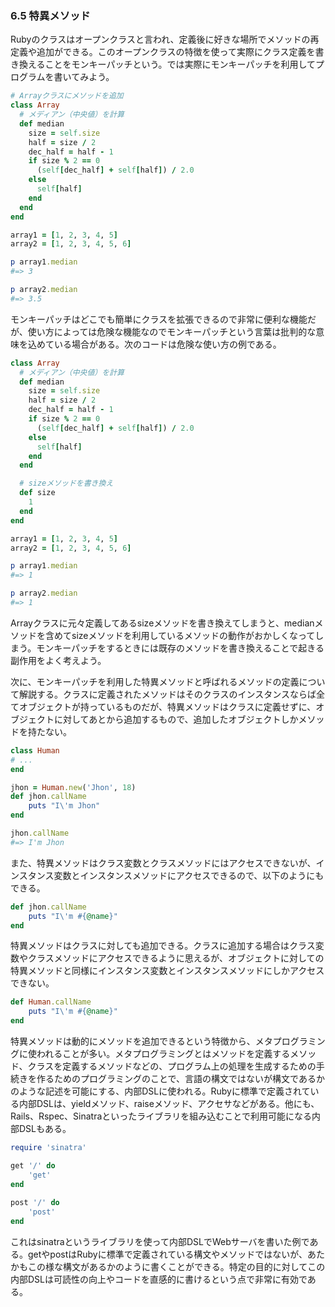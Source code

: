 ### 6.5 特異メソッド


Rubyのクラスはオープンクラスと言われ、定義後に好きな場所でメソッドの再定義や追加ができる。このオープンクラスの特徴を使って実際にクラス定義を書き換えることをモンキーパッチという。では実際にモンキーパッチを利用してプログラムを書いてみよう。

```ruby
# Arrayクラスにメソッドを追加
class Array
  # メディアン（中央値）を計算
  def median
    size = self.size
    half = size / 2
    dec_half = half - 1
    if size % 2 == 0
      (self[dec_half] + self[half]) / 2.0
    else
      self[half]
    end
  end
end

array1 = [1, 2, 3, 4, 5]
array2 = [1, 2, 3, 4, 5, 6]

p array1.median
#=> 3

p array2.median
#=> 3.5
```

モンキーパッチはどこでも簡単にクラスを拡張できるので非常に便利な機能だが、使い方によっては危険な機能なのでモンキーパッチという言葉は批判的な意味を込めている場合がある。次のコードは危険な使い方の例である。

```ruby
class Array
  # メディアン（中央値）を計算
  def median
    size = self.size
    half = size / 2
    dec_half = half - 1
    if size % 2 == 0
      (self[dec_half] + self[half]) / 2.0
    else
      self[half]
    end
  end

  # sizeメソッドを書き換え
  def size
    1
  end
end

array1 = [1, 2, 3, 4, 5]
array2 = [1, 2, 3, 4, 5, 6]

p array1.median
#=> 1

p array2.median
#=> 1
```

Arrayクラスに元々定義してあるsizeメソッドを書き換えてしまうと、medianメソッドを含めてsizeメソッドを利用しているメソッドの動作がおかしくなってしまう。モンキーパッチをするときには既存のメソッドを書き換えることで起きる副作用をよく考えよう。

次に、モンキーパッチを利用した特異メソッドと呼ばれるメソッドの定義について解説する。クラスに定義されたメソッドはそのクラスのインスタンスならば全てオブジェクトが持っているものだが、特異メソッドはクラスに定義せずに、オブジェクトに対してあとから追加するもので、追加したオブジェクトしかメソッドを持たない。

```ruby
class Human
# ...
end

jhon = Human.new('Jhon', 18)
def jhon.callName
	puts "I\'m Jhon"
end

jhon.callName
#=> I'm Jhon
```

また、特異メソッドはクラス変数とクラスメソッドにはアクセスできないが、インスタンス変数とインスタンスメソッドにアクセスできるので、以下のようにもできる。

```ruby
def jhon.callName
	puts "I\'m #{@name}"
end
```

特異メソッドはクラスに対しても追加できる。クラスに追加する場合はクラス変数やクラスメソッドにアクセスできるように思えるが、オブジェクトに対しての特異メソッドと同様にインスタンス変数とインスタンスメソッドにしかアクセスできない。

```ruby
def Human.callName
	puts "I\'m #{@name}"
end
```

特異メソッドは動的にメソッドを追加できるという特徴から、メタプログラミングに使われることが多い。メタプログラミングとはメソッドを定義するメソッド、クラスを定義するメソッドなどの、プログラム上の処理を生成するための手続きを作るためのプログラミングのことで、言語の構文ではないが構文であるかのような記述を可能にする、内部DSLに使われる。Rubyに標準で定義されている内部DSLは、yieldメソッド、raiseメソッド、アクセサなどがある。他にも、Rails、Rspec、Sinatraといったライブラリを組み込むことで利用可能になる内部DSLもある。

```ruby
require 'sinatra'

get '/' do
    'get'
end
  
post '/' do
    'post'
end
```

これはsinatraというライブラリを使って内部DSLでWebサーバを書いた例である。getやpostはRubyに標準で定義されている構文やメソッドではないが、あたかもこの様な構文があるかのように書くことができる。特定の目的に対してこの内部DSLは可読性の向上やコードを直感的に書けるという点で非常に有効である。